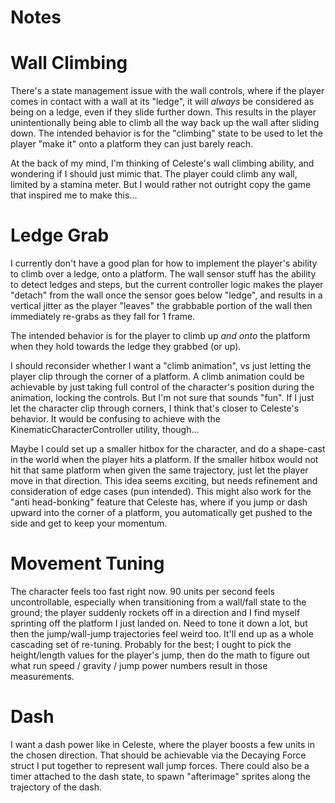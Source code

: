 Notes
=====

# Wall Climbing

There's a state management issue with the wall controls, where if the player comes in contact with a wall at its "ledge",
it will *always* be considered as being on a ledge, even if they slide further down.
This results in the player unintentionally being able to climb all the way back up the wall after sliding down.
The intended behavior is for the "climbing" state to be used to let the player "make it" onto a platform they can just barely reach.

At the back of my mind, I'm thinking of Celeste's wall climbing ability, and wondering if I should just mimic that.
The player could climb any wall, limited by a stamina meter.
But I would rather not outright copy the game that inspired me to make this...

# Ledge Grab

I currently don't have a good plan for how to implement the player's ability to climb over a ledge, onto a platform.
The wall sensor stuff has the ability to detect ledges and steps, but the current controller logic makes the player "detach"
from the wall once the sensor goes below "ledge", and results in a vertical jitter as the player "leaves" the grabbable portion of the wall
then immediately re-grabs as they fall for 1 frame.

The intended behavior is for the player to climb up *and onto* the platform when they hold towards the ledge they grabbed (or up).

I should reconsider whether I want a "climb animation", vs just letting the player clip through the corner of a platform.
A climb animation could be achievable by just taking full control of the character's position during the animation, locking the controls.
But I'm not sure that sounds "fun".
If I just let the character clip through corners, I think that's closer to Celeste's behavior.
It would be confusing to achieve with the KinematicCharacterController utility, though...

Maybe I could set up a smaller hitbox for the character, and do a shape-cast in the world when the player hits a platform.
If the smaller hitbox would not hit that same platform when given the same trajectory, just let the player move in that direction.
This idea seems exciting, but needs refinement and consideration of edge cases (pun intended).
This might also work for the "anti head-bonking" feature that Celeste has, where if you jump or dash upward into the corner of a platform,
you automatically get pushed to the side and get to keep your momentum.

# Movement Tuning

The character feels too fast right now. 90 units per second feels uncontrollable,
especially when transitioning from a wall/fall state to the ground; the player suddenly rockets off in a direction
and I find myself sprinting off the platform I just landed on.
Need to tone it down a lot, but then the jump/wall-jump trajectories feel weird too.
It'll end up as a whole cascading set of re-tuning.
Probably for the best; I ought to pick the height/length values for the player's jump,
then do the math to figure out what run speed / gravity / jump power numbers result in those measurements.

# Dash

I want a dash power like in Celeste, where the player boosts a few units in the chosen direction.
That should be achievable via the Decaying Force struct I put together to represent wall jump forces.
There could also be a timer attached to the dash state, to spawn "afterimage" sprites along the trajectory of the dash.